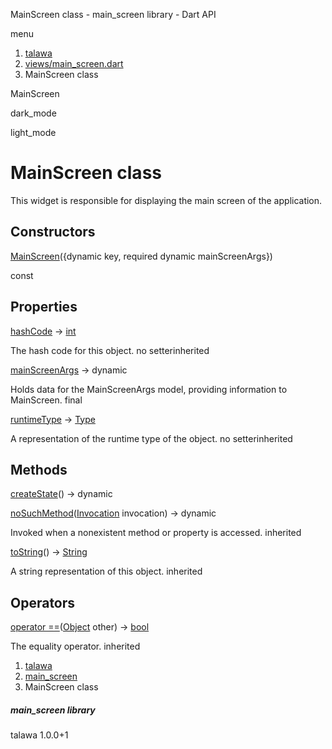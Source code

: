 




MainScreen class - main\_screen library - Dart API







menu

1. [talawa](../index.html)
2. [views/main\_screen.dart](../file-___home_harshil_Desktop_open-source_palisadoes_talawa_lib_views_main_screen/)
3. MainScreen class

MainScreen


dark\_mode

light\_mode




# MainScreen class


This widget is responsible for displaying the main screen of the application.


## Constructors

[MainScreen](../file-___home_harshil_Desktop_open-source_palisadoes_talawa_lib_views_main_screen/MainScreen/MainScreen.html)({dynamic key, required dynamic mainScreenArgs})

const



## Properties

[hashCode](https://api.flutter.dev/flutter/dart-core/Object/hashCode.html)
→ [int](https://api.flutter.dev/flutter/dart-core/int-class.html)

The hash code for this object.
no setterinherited

[mainScreenArgs](../file-___home_harshil_Desktop_open-source_palisadoes_talawa_lib_views_main_screen/MainScreen/mainScreenArgs.html)
→ dynamic

Holds data for the MainScreenArgs model, providing information to MainScreen.
final

[runtimeType](https://api.flutter.dev/flutter/dart-core/Object/runtimeType.html)
→ [Type](https://api.flutter.dev/flutter/dart-core/Type-class.html)

A representation of the runtime type of the object.
no setterinherited



## Methods

[createState](../file-___home_harshil_Desktop_open-source_palisadoes_talawa_lib_views_main_screen/MainScreen/createState.html)()
→ dynamic



[noSuchMethod](https://api.flutter.dev/flutter/dart-core/Object/noSuchMethod.html)([Invocation](https://api.flutter.dev/flutter/dart-core/Invocation-class.html) invocation)
→ dynamic


Invoked when a nonexistent method or property is accessed.
inherited

[toString](https://api.flutter.dev/flutter/dart-core/Object/toString.html)()
→ [String](https://api.flutter.dev/flutter/dart-core/String-class.html)


A string representation of this object.
inherited



## Operators

[operator ==](https://api.flutter.dev/flutter/dart-core/Object/operator_equals.html)([Object](https://api.flutter.dev/flutter/dart-core/Object-class.html) other)
→ [bool](https://api.flutter.dev/flutter/dart-core/bool-class.html)


The equality operator.
inherited



 


1. [talawa](../index.html)
2. [main\_screen](../file-___home_harshil_Desktop_open-source_palisadoes_talawa_lib_views_main_screen/)
3. MainScreen class

##### main\_screen library





talawa
1.0.0+1






